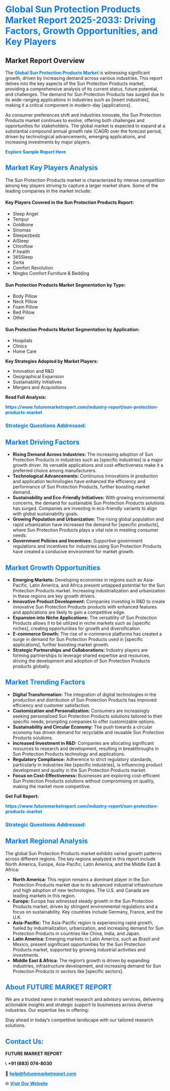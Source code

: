 <h1 style="color: #007BFF;">Global Sun Protection Products Market Report 2025-2033: Driving Factors, Growth Opportunities, and Key Players</h1>

<section id="overview">
<h2>Market Report Overview</h2>
<p>The <a href="https://www.futuremarketreport.com/industry-report/sun-protection-products-market" style="color: #007BFF; text-decoration: none;"><strong>Global Sun Protection Products Market</strong></a> is witnessing significant growth, driven by increasing demand across various industries. This report delves into the key aspects of the Sun Protection Products market, providing a comprehensive analysis of its current status, future potential, and challenges. The demand for Sun Protection Products has surged due to its wide-ranging applications in industries such as [insert industries], making it a critical component in modern-day [applications].</p>
<p>As consumer preferences shift and industries innovate, the Sun Protection Products market continues to evolve, offering both challenges and opportunities for stakeholders. The global market is expected to expand at a substantial compound annual growth rate (CAGR) over the forecast period, driven by technological advancements, emerging applications, and increasing investments by major players.</p>
</section>

<section id="overview">
<p><a href="https://www.futuremarketreport.com/request-sample/reportId=33752" style="color: #007BFF; text-decoration: none;"><strong>Explore Sample Report Here</strong></a></p>
</section>

<section id="key-players">
<h2 style="color: #007BFF;">Market Key Players Analysis</h2>
<p>The Sun Protection Products market is characterized by intense competition among key players striving to capture a larger market share. Some of the leading companies in the market include:</p>
<h4>Key Players Covered in the Sun Protection Products Report:</h4>
<ul><li>Sleep Angel</li><li>Tempur</li><li>Goldbone</li><li>Sinomax</li><li>Sleepezbedz</li><li>AiSleep</li><li>Chiroflow</li><li>P.health</li><li>365Sleep</li><li>Serta</li><li>Comfort Revolution</li><li>Ningbo Comfort Furniture &amp; Bedding</li></ul>
<h4>Sun Protection Products Market Segmentation by Type:</h4>
<ul><li>Body Pillow</li><li>Neck Pillow</li><li>Foam Pillow</li><li>Bed Pillow</li><li>Other</li></ul>

<h4>Sun Protection Products Market Segmentation by Application:</h4>
<ul><li>Hospitals</li><li>Clinics</li><li>Home Care</li></ul>
<p><strong>Key Strategies Adopted by Market Players:</strong></p>
<ul>
<li>Innovation and R&D</li>
<li>Geographical Expansion</li>
<li>Sustainability Initiatives</li>
<li>Mergers and Acquisitions</li>
</ul>
</section>

<section>
<p><strong>Read Full Analysis: </strong></p><a href="https://www.futuremarketreport.com/industry-report/sun-protection-products-market" style="color: #007BFF; text-decoration: none;"><strong>https://www.futuremarketreport.com/industry-report/sun-protection-products-market</strong></a>
<h3 style="color: #007BFF;">Strategic Questions Addressed:</h3>
</section>

<section id="driving-factors">
<h2 style="color: #007BFF;">Market Driving Factors</h2>
<ul>
<li><strong>Rising Demand Across Industries:</strong> The increasing adoption of Sun Protection Products in industries such as [specific industries] is a major growth driver. Its versatile applications and cost-effectiveness make it a preferred choice among manufacturers.</li>
<li><strong>Technological Advancements:</strong> Continuous innovations in production and application technologies have enhanced the efficiency and performance of Sun Protection Products, further boosting market demand.</li>
<li><strong>Sustainability and Eco-Friendly Initiatives:</strong> With growing environmental concerns, the demand for sustainable Sun Protection Products solutions has surged. Companies are investing in eco-friendly variants to align with global sustainability goals.</li>
<li><strong>Growing Population and Urbanization:</strong> The rising global population and rapid urbanization have increased the demand for [specific products], where Sun Protection Products plays a vital role in meeting consumer needs.</li>
<li><strong>Government Policies and Incentives:</strong> Supportive government regulations and incentives for industries using Sun Protection Products have created a conducive environment for market growth.</li>
</ul>
</section>

<section id="growth-opportunities">
<h2 style="color: #007BFF;">Market Growth Opportunities</h2>
<ul>
<li><strong>Emerging Markets:</strong> Developing economies in regions such as Asia-Pacific, Latin America, and Africa present untapped potential for the Sun Protection Products market. Increasing industrialization and urbanization in these regions are key growth drivers.</li>
<li><strong>Innovative Product Development:</strong> Companies investing in R&D to create innovative Sun Protection Products products with enhanced features and applications are likely to gain a competitive edge.</li>
<li><strong>Expansion into Niche Applications:</strong> The versatility of Sun Protection Products allows it to be utilized in niche markets such as [specific niches], creating opportunities for growth and diversification.</li>
<li><strong>E-commerce Growth:</strong> The rise of e-commerce platforms has created a surge in demand for Sun Protection Products used in [specific applications], further boosting market growth.</li>
<li><strong>Strategic Partnerships and Collaborations:</strong> Industry players are forming partnerships to leverage shared expertise and resources, driving the development and adoption of Sun Protection Products products globally.</li>
</ul>
</section>

<section id="trending-factors">
<h2 style="color: #007BFF;">Market Trending Factors</h2>
<ul>
<li><strong>Digital Transformation:</strong> The integration of digital technologies in the production and distribution of Sun Protection Products has improved efficiency and customer satisfaction.</li>
<li><strong>Customization and Personalization:</strong> Consumers are increasingly seeking personalized Sun Protection Products solutions tailored to their specific needs, prompting companies to offer customizable options.</li>
<li><strong>Sustainability and Circular Economy:</strong> The push towards a circular economy has driven demand for recyclable and reusable Sun Protection Products solutions.</li>
<li><strong>Increased Investment in R&D:</strong> Companies are allocating significant resources to research and development, resulting in breakthroughs in Sun Protection Products technology and applications.</li>
<li><strong>Regulatory Compliance:</strong> Adherence to strict regulatory standards, particularly in industries like [specific industries], is influencing product development and quality in the Sun Protection Products market.</li>
<li><strong>Focus on Cost-Effectiveness:</strong> Businesses are exploring cost-efficient Sun Protection Products solutions without compromising on quality, making the market more competitive.</li>
</ul>
</section>

<section>
<p><strong>Get Full Report: </strong></p><a href="https://www.futuremarketreport.com/industry-report/sun-protection-products-market" style="color: #007BFF; text-decoration: none;"><strong>https://www.futuremarketreport.com/industry-report/sun-protection-products-market</strong></a>
<h3 style="color: #007BFF;">Strategic Questions Addressed:</h3>
</section>


<section id="regional-analysis">
<h2 style="color: #007BFF;">Market Regional Analysis</h2>
<p>The global Sun Protection Products market exhibits varied growth patterns across different regions. The key regions analyzed in this report include North America, Europe, Asia-Pacific, Latin America, and the Middle East & Africa:</p>
<ul>
<li><strong>North America:</strong> This region remains a dominant player in the Sun Protection Products market due to its advanced industrial infrastructure and high adoption of new technologies. The U.S. and Canada are leading markets in this region.</li>
<li><strong>Europe:</strong> Europe has witnessed steady growth in the Sun Protection Products market, driven by stringent environmental regulations and a focus on sustainability. Key countries include Germany, France, and the U.K.</li>
<li><strong>Asia-Pacific:</strong> The Asia-Pacific region is experiencing rapid growth, fueled by industrialization, urbanization, and increasing demand for Sun Protection Products in countries like China, India, and Japan.</li>
<li><strong>Latin America:</strong> Emerging markets in Latin America, such as Brazil and Mexico, present significant opportunities for the Sun Protection Products market, supported by growing industrial activities and investments.</li>
<li><strong>Middle East & Africa:</strong> The region’s growth is driven by expanding industries, infrastructure development, and increasing demand for Sun Protection Products in sectors like [specific sectors].</li>
</ul>
</section>

<footer>
<h2 style="color: #007BFF;">About FUTURE MARKET REPORT</h2>
<p>We are a trusted name in market research and advisory services, delivering actionable insights and strategic support to businesses across diverse industries. Our expertise lies in offering:</p>

<p>Stay ahead in today’s competitive landscape with our tailored research solutions.</p>

<h2 style="color: #007BFF;">Contact Us:</h2>
<p><strong>FUTURE MARKET REPORT</strong></p>
<p>📞 <strong>+91 (883) 074-8030</strong></p>
<p>📧 <strong><a href="mailto:help@futuremarketreport.com" style="color: #007BFF;">help@futuremarketreport.com</a></strong></p>
<p>🌐 <strong><a href="https://www.futuremarketreport.com/" style="color: #007BFF;">Visit Our Website</a></strong></p>
</footer>